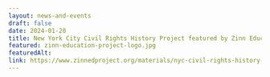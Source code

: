 ```yaml
---
layout: news-and-events
draft: false
date: 2024-01-20
title: New York City Civil Rights History Project featured by Zinn Education Project
featured: zinn-education-project-logo.jpg
featuredAlt: 
link: https://www.zinnedproject.org/materials/nyc-civil-rights-history-project/
---
```

